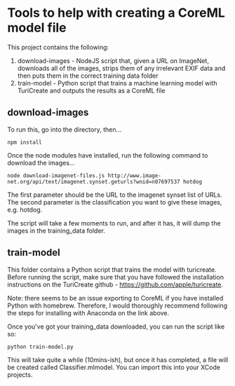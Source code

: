 # Tools to help with creating a CoreML model file
This project contains the following:
1. download-images - NodeJS script that, given a URL on ImageNet, downloads all of the images, strips them of any irrelevant EXIF data and then puts them in the correct training data folder
2. train-model - Python script that trains a machine learning model with TuriCreate and outputs the results as a CoreML file

## download-images
To run this, go into the directory, then...

```
npm install
```

Once the node modules have installed, run the following command to download the images...

```
node download-imagenet-files.js http://www.image-net.org/api/text/imagenet.synset.geturls?wnid=n07697537 hotdog
```

The first parameter should be the URL to the imagenet synset list of URLs.
The second parameter is the classification you want to give these images, e.g. hotdog.

The script will take a few moments to run, and after it has, it will dump the images in the training_data folder.

## train-model
This folder contains a Python script that trains the model with turicreate. Before running the script, make sure that you have followed the installation instructions on the TuriCreate github - https://github.com/apple/turicreate.

Note: there seems to be an issue exporting to CoreML if you have installed Python with homebrew. Therefore, I would thoroughly recommend following the steps for installing with Anaconda on the link above.

Once you've got your training_data downloaded, you can run the script like so:
```
python train-model.py
```

This will take quite a while (10mins-ish), but once it has completed, a file will be created called Classifier.mlmodel. You can import this into your XCode projects.